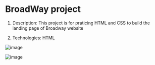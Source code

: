 # BroadWay project

1. Description: 
This project is for praticing HTML and CSS to build the landing page of Broadway website

2. Technologies: HTML

![image](https://user-images.githubusercontent.com/87691625/179136017-605989f9-cf05-4de4-8234-8ad9668aadfa.png)

![image](https://user-images.githubusercontent.com/87691625/179136107-ce727f01-6a28-46ce-99e7-88733f8af638.png)





